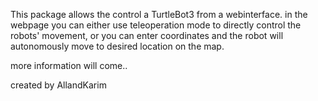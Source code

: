 
This package allows the control a TurtleBot3 from a webinterface.
in the webpage you can either use teleoperation mode to directly control the robots' movement, or you can enter coordinates and the robot will autonomously move to desired location on the map.

more information will come..

created by AllandKarim
